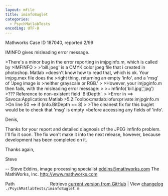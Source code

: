 ```yaml
---
layout: mfile
title: iminfoBuglet
categories:
  - PsychMatlabTests
encoding: UTF-8
---
```


Mathworks Case ID 187040, reported 2/99

IMINFO gives misleading error message.

\>There's a minor bug in the error reporting in imjpginfo.m, which is called by
\>IMFINFO
\>
\>'bill.jpeg' is a CMYK color jpeg file that i created in photoshop. Matlab
\>doesn't know how to read that, which is ok. Your imjpg.mex file does the
\>right thing, returning an empty 'info', and a 'msg' of 'Jpeg image is
\>neither grayscale or RGB.'
\>
\>However, your imjpginfo.m then fails, with the misleading error message:
\>
\>+imfinfo('bill.jpg','jpg')
\>??? Reference to non-existent field 'BitDepth'.
\>
\>Error in ==\> Savoca:Applications:Matlab
\>5.2:Toolbox:matlab:iofun:private:imjpginfo.m
\>On line 50  ==\>     if (info.BitDepth == 8)
\>
\>The cleanest fix for this buglet would be to check that 'msg' is empty
\>before accessing any fields of 'info'.


Denis,

Thanks for your report and detailed diagnosis of the JPEG imfinfo problem.
I'll fix it soon.  The fix won't make it into the next release, however,
because development has been completed on it.

Thanks again,

Steve

\--
Steve Eddins, image processing specialist           eddins@mathworks.com
The MathWorks, Inc.                                 http://www.mathworks.com


<div class="code_header" style="text-align:right;">
  <span style="float:left;">Path&nbsp;&nbsp;</span> <span class="counter">Retrieve <a href=
  "https://raw.github.com/Psychtoolbox-3/Psychtoolbox-3/beta/./PsychMatlabTests/iminfoBuglet.m">current version from GitHub</a> | View <a href=
  "https://github.com/Psychtoolbox-3/Psychtoolbox-3/commits/beta/./PsychMatlabTests/iminfoBuglet.m">changelog</a></span>
</div>
<div class="code">
  <code>./PsychMatlabTests/iminfoBuglet.m</code>
</div>
